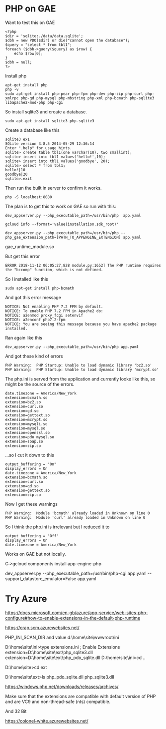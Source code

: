 #  PHP on GAE

Want to test this on GAE

```
<?php
$dir = 'sqlite:./data/data.sqlite';
$dbh = new PDO($dir) or die("cannot open the database");
$query = "select * from tbl1";
foreach ($dbh->query($query) as $row) {
    echo $row[0];
}
$dbh = null;
?>
```

Install php

    apt-get install php
    php -v
    sudo apt-get install php-pear php-fpm php-dev php-zip php-curl php-xmlrpc php-gd php-mysql php-mbstring php-xml php-bcmath php-sqlite3 libapache2-mod-php php-cgi

So install sqlite3 and create a database.

    sudo apt-get install sqlite3 php-sqlite3

Create a database like this

    sqlite3 ex1
    SQLite version 3.8.5 2014-05-29 12:36:14
    Enter ".help" for usage hints.
    sqlite> create table tbl1(one varchar(10), two smallint);
    sqlite> insert into tbl1 values('hello!',10);
    sqlite> insert into tbl1 values('goodbye', 20);
    sqlite> select * from tbl1;
    hello!|10
    goodbye|20
    sqlite>.exit

Then run the built in server to confirm it works.

    php -S localhost:8080

The plan is to get this to work on GAE so run with this:

    dev_appserver.py --php_executable_path=/usr/bin/php  app.yaml

    gcloud info --format='value(installation.sdk_root)'

    dev_appserver.py --php_executable_path=/usr/bin/php --php_gae_extension_path=[PATH_TO_APPENGINE_EXTENSION] app.yaml


gae_runtime_module.so

But get this error

    ERROR 2018-11-12 06:05:27,828 module.py:1652] The PHP runtime requires the "bccomp" function, which is not defined.

So I installed like this

    sudo apt-get install php-bcmath

And got this error message

    NOTICE: Not enabling PHP 7.2 FPM by default.
    NOTICE: To enable PHP 7.2 FPM in Apache2 do:
    NOTICE: a2enmod proxy_fcgi setenvif
    NOTICE: a2enconf php7.2-fpm
    NOTICE: You are seeing this message because you have apache2 package installed.

Ran again like this

    dev_appserver.py --php_executable_path=/usr/bin/php app.yaml

And got these kind of errors

    PHP Warning:  PHP Startup: Unable to load dynamic library 'bz2.so'
    PHP Warning:  PHP Startup: Unable to load dynamic library 'mcrypt.so'

The php.ini is served from the application and currently looke like this, so might be the source of the errors.

    date.timezone = America/New_York
    extension=bcmath.so
    extension=bz2.so
    extension=curl.so
    extension=gd.so
    extension=gettext.so
    extension=mcrypt.so
    extension=mysqli.so
    extension=mysql.so
    extension=openssl.so
    extension=pdo_mysql.so
    extension=soap.so
    extension=zip.so

...so I cut it down to this

    output_buffering = "On"
    display_errors = On
    date.timezone = America/New_York
    extension=bcmath.so
    extension=curl.so
    extension=gd.so
    extension=gettext.so
    extension=zip.so

Now I get these warnings 

    PHP Warning:  Module 'bcmath' already loaded in Unknown on line 0
    PHP Warning:  Module 'curl' already loaded in Unknown on line 0

So I think the php.ini is irrelevant but I reduced it to

    output_buffering = "Off"
    display_errors = On
    date.timezone = America/New_York

Works on GAE but not locally.

C:>gcloud components install app-engine-php


dev_appserver.py --php_executable_path=/usr/bin/php-cgi app.yaml --support_datastore_emulator=False app.yaml


# Try Azure

https://docs.microsoft.com/en-gb/azure/app-service/web-sites-php-configure#how-to-enable-extensions-in-the-default-php-runtime

https://crap.scm.azurewebsites.net/


PHP_INI_SCAN_DIR and value d:\home\site\wwwroot\ini

D:\home\site\ini>type extensions.ini
; Enable Extensions
extension=D:\home\site\ext\php_sqlite3.dll
extension=D:\home\site\ext\php_pdo_sqlite.dll
D:\home\site\ini>cd ..

D:\home\site>cd ext

D:\home\site\ext>ls
php_pdo_sqlite.dll
php_sqlite3.dll


https://windows.php.net/downloads/releases/archives/


Make sure that the extensions are compatible with default version of PHP and are VC9 and non-thread-safe (nts) compatible.

And 32 Bit


https://colonel-white.azurewebsites.net/